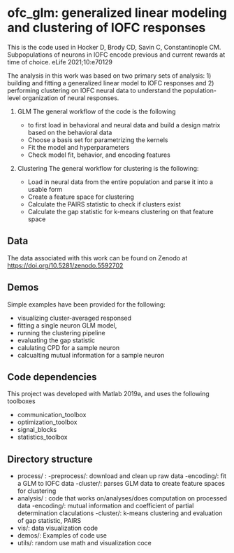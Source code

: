 # ofc_glm: generalized linear modeling and clustering of lOFC responses

This is the code used in Hocker D, Brody CD, Savin C, Constantinople CM. Subpopulations of neurons in lOFC encode previous and current rewards at time of choice. eLife 2021;10:e70129

The analysis in this work was based on two primary sets of analysis: 1) building and fitting a generalized linear model to lOFC responses and 2) performing clustering on lOFC neural data to understand the population-level organization of neural responses. 

1. GLM
The general workflow of the code is the following
	- to first load in behavioral and neural data and build a design matrix based on the behavioral data 
	- Choose a basis set for parametrizing the kernels
	- Fit the model and hyperparameters
	- Check model fit, behavior, and encoding features
	
2. Clustering
The general workflow for clustering is the following:
	- Load in neural data from the entire population and parse it into a usable form
	- Create a feature space for clustering
	- Calculate the PAIRS statistic to check if clusters exist
	- Calculate the gap statistic for k-means clustering on that feature space
	
## Data
The data associated with this work can be found on Zenodo at https://doi.org/10.5281/zenodo.5592702

## Demos
Simple examples have been provided for the following:
* visualizing cluster-averaged responsed
* fitting a single neuron GLM model,
* running the clustering pipeline
* evaluating the gap statistic
* calulating CPD for a sample neuron
* calcualting mutual information for a sample neuron


## Code dependencies
This project was developed with Matlab 2019a, and uses the following toolboxes
+ communication_toolbox
+ optimization_toolbox
+ signal_blocks
+ statistics_toolbox

## Directory structure
- process/ : 
	-preprocess/: download and clean up raw data
	-encoding/: fit a GLM to lOFC data
	-cluster/: parses GLM data to create feature spaces for clustering
- analysis/ : code that works on/analyses/does computation on processed data
	-encoding/: mutual information and coefficient of partial determination claculations
	-cluster/: k-means clustering and evaluation of gap statistic, PAIRS
- vis/: data visualization code
- demos/: Examples of code use
- utils/: random use math and visualization coce


